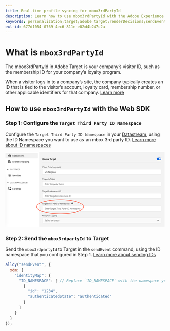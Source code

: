 ```yaml
---
title: Real-time profile syncing for mbox3rdPartyId
description: Learn how to use mbox3rdPartyId with the Adobe Experience Platform Web SDK.
keywords: personalization;target;adobe target;renderDecisions;sendEvent;mbox3rdPartyId;
exl-id: 677d1054-0769-4ec6-811e-e02d4b247c2a
---
```

# What is `mbox3rdPartyId`

The mbox3rdPartyId in Adobe Target is your company’s visitor ID, such as the membership ID for your company’s loyalty program.

When a visitor logs in to a company’s site, the company typically creates an ID that is tied to the visitor’s account, loyalty card, membership number, or other applicable identifiers for that company. [Learn more](https://experienceleague.adobe.com/docs/target/using/audiences/visitor-profiles/3rd-party-id.html?lang=en#)


## How to use `mbox3rdPartyId` with the Web SDK

### Step 1: Configure the `Target Third Party ID Namespace`

Configure the `Target Third Party ID Namespace` in your [Datastream](../../fundamentals/datastreams.md), using the ID Namespace you want to use as an mbox 3rd party ID. 
[Learn more about ID namespaces](https://experienceleague.adobe.com/docs/experience-platform/identity/namespaces.html)

![](assets/mbox3rdpartyid.png)

### Step 2: Send the `mbox3rdpartyId` to Target

Send the `mbox3rdpartyId` to Target in the `sendEvent` command, using the ID namespace that you configured in Step 1.
[Learn more about sending IDs](../../identity/overview.md#syncing-identities)

```javascript
alloy("sendEvent", {
  xdm: {
    "identityMap": {
      "ID_NAMESPACE": [ // Replace `ID_NAMESPACE` with the namespace you have configured in Step 1.
        {
          "id": "1234",
          "authenticatedState": "authenticated"
        }
      ]
    }
  }
});
```
